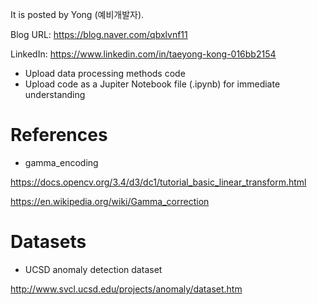 
It is posted by Yong (예비개발자).

Blog URL: https://blog.naver.com/qbxlvnf11

LinkedIn: https://www.linkedin.com/in/taeyong-kong-016bb2154


- Upload data processing methods code
- Upload code as a Jupiter Notebook file (.ipynb) for immediate understanding

References
=============

- gamma_encoding

https://docs.opencv.org/3.4/d3/dc1/tutorial_basic_linear_transform.html

https://en.wikipedia.org/wiki/Gamma_correction


Datasets
=============

- UCSD anomaly detection dataset

http://www.svcl.ucsd.edu/projects/anomaly/dataset.htm
